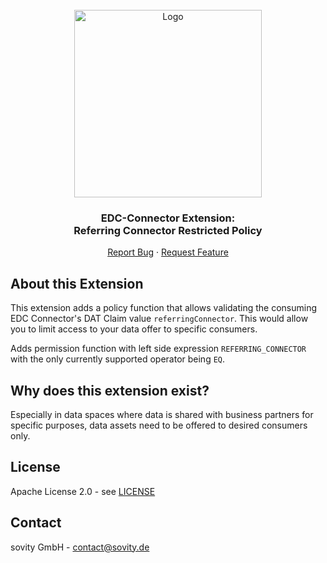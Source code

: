 <!-- PROJECT LOGO -->
<br />
<div align="center">
  <a href="https://github.com/sovity/edc-extensions">
    <img src="https://raw.githubusercontent.com/sovity/edc-ui/main/src/assets/images/sovity_logo.svg" alt="Logo" width="300">
  </a>

<h3 align="center">EDC-Connector Extension:<br />Referring Connector Restricted Policy</h3>

  <p align="center">
    <a href="https://github.com/sovity/edc-extensions/issues/new?template=bug_report.md">Report Bug</a>
    ·
    <a href="https://github.com/sovity/edc-extensions/issues/new?template=feature_request.md">Request Feature</a>
  </p>
</div>

## About this Extension

This extension adds a policy function that allows validating the consuming EDC Connector's DAT Claim
value `referringConnector`. This would allow you to limit access to your data offer to specific consumers.

Adds permission function with left side expression `REFERRING_CONNECTOR` with the only currently supported
operator being `EQ`.

## Why does this extension exist?

Especially in data spaces where data is shared with business partners for specific purposes, data assets need to
be offered to desired consumers only.

## License

Apache License 2.0 - see [LICENSE](../../LICENSE)

## Contact

sovity GmbH - contact@sovity.de
